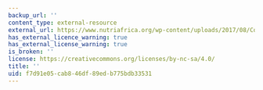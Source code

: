 ```yaml
---
backup_url: ''
content_type: external-resource
external_url: https://www.nutriafrica.org/wp-content/uploads/2017/08/Come-si-usa-un-RUTF.pdf
has_external_licence_warning: true
has_external_license_warning: true
is_broken: ''
license: https://creativecommons.org/licenses/by-nc-sa/4.0/
title: ''
uid: f7d91e05-cab8-46df-89ed-b775bdb33531
---
```


